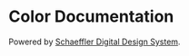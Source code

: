# Color Documentation

Powered by [Schaeffler Digital Design System](https://zeroheight.com/4a06fad55/v/latest/p/7341fd-ui-colors).